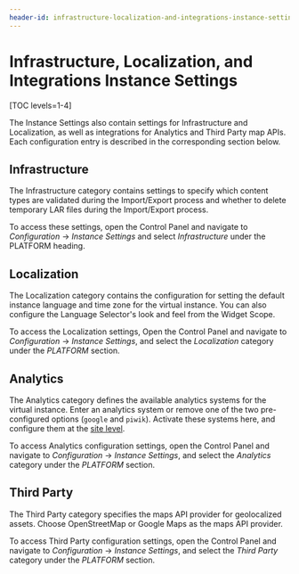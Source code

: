 ```yaml
---
header-id: infrastructure-localization-and-integrations-instance-settings
---
```


# Infrastructure, Localization, and Integrations Instance Settings

[TOC levels=1-4]

The Instance Settings also contain settings for Infrastructure and Localization, 
as well as integrations for Analytics and Third Party map APIs. Each 
configuration entry is described in the corresponding section below. 

## Infrastructure

The Infrastructure category contains settings to specify which content types are 
validated during the Import/Export process and whether to delete temporary LAR 
files during the Import/Export process. 

To access these settings, open the Control Panel and navigate to *Configuration* 
&rarr; *Instance Settings* and select *Infrastructure* under the PLATFORM 
heading. 

## Localization

The Localization category contains the configuration for setting the default 
instance language and time zone for the virtual instance. You can also configure 
the Language Selector's look and feel from the Widget Scope. 

To access the Localization settings, Open the Control Panel and navigate to 
*Configuration* &rarr; *Instance Settings*, and select the *Localization* 
category under the *PLATFORM* section.  

## Analytics

The Analytics category defines the available analytics systems for the virtual 
instance. Enter an analytics system or remove one of the two pre-configured 
options (`google` and `piwik`). Activate these systems here, and configure them 
at the [site level](/docs/7-2/user/-/knowledge_base/u/advanced-site-settings#analytics). 

To access Analytics configuration settings, open the Control Panel and navigate 
to *Configuration* &rarr; *Instance Settings*, and select the *Analytics* 
category under the *PLATFORM* section. 

## Third Party

The Third Party category specifies the maps API provider for geolocalized assets. 
Choose OpenStreetMap or Google Maps as the maps API provider. 

To access Third Party configuration settings, open the Control Panel and 
navigate to *Configuration* &rarr; *Instance Settings*, and select the 
*Third Party* category under the *PLATFORM* section. 
